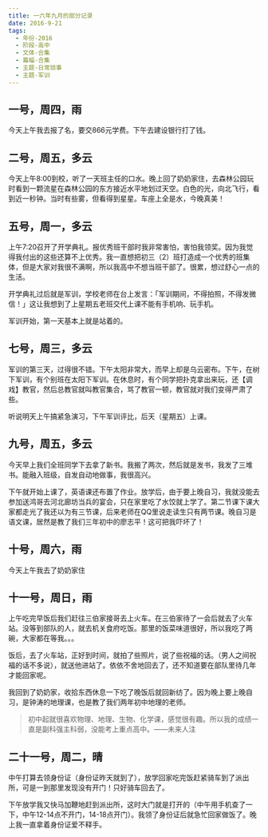 ```yaml
---
title: 一六年九月的部分记录
date: 2016-9-21
tags:
  - 年份-2016
  - 阶段-高中
  - 文体-合集
  - 篇幅-合集
  - 主题-日常琐事
  - 主题-军训
---
```


## 一号，周四，雨

今天上午我去报了名，要交866元学费。下午去建设银行打了钱。

## 二号，周五，多云

今天上午8:00到校，听了一天班主任的口水。晚上回了奶奶家住，去森林公园玩时看到一颗流星在森林公园的东方接近水平地划过天空。白色的光，向北飞行，看到近一秒钟。当时有些雾，但看得到星星。车座上全是水，今晚真美！

## 五号，周一，多云

上午7:20召开了开学典礼。报优秀班干部时我非常害怕，害怕我领奖。因为我觉得我付出的这些还算不上优秀。我一直想把初三（2）班打造成一个优秀的班集体，但是大家对我很不满啊，所以我高中不想当班干部了。很累，想过舒心一点的生活。

开学典礼过后就是军训，学校老师在台上发言：「军训期间，不得拍照，不得发微信！」这让我想到了上星期五老班交代上课不能有手机响、玩手机。

军训开始，第一天基本上就是站着的。

## 七号，周三，多云

军训的第三天，过得很不错。下午太阳非常大，而早上却是乌云密布。下午，在树下军训，有个别班在太阳下军训。在休息时，有个同学把扑克拿出来玩，还【调戏】教官，然后总教官就叫教官集合，骂了教官一顿，教官就对我们变得严肃了些。

听说明天上午搞紧急演习，下午军训评比，后天（星期五）上课。

## 九号，周五，多云

今天早上我们全班同学下去拿了新书。我搬了两次，然后就是发书，我发了三堆书。能融入班级，自发自动地做事，我很高兴。

下午就开始上课了，英语课还布置了作业。放学后，由于要上晚自习，我就没能去参加送鸿哥去河北廊坊当兵的宴会，只在家里吃了水饺就上学了。第二节课下课大家都走光了我还以为有三节课，后来老师在QQ里说走读生只有两节课。晚自习是语文课，居然是教了我们三年初中的廖志平！这可把我吓坏了！

## 十号，周六，雨

今天上午我去了奶奶家住

## 十一号，周日，雨

上午吃完早饭后我们赶往三伯家接哥去上火车。在三伯家待了一会后就去了火车站。没等到部队的人，就去机关食府吃饭。那里的饭菜味道很好，所以我吃了两碗，大家都在等我。。。

饭后，去了火车站，正好到时间，就拍了些照片，说了些祝福的话。（男人之间祝福的话不多说），就送他进站了。依依不舍地回去了，还不知道要在部队里待几年才能回家呢。

我回到了奶奶家，收拾东西休息一下吃了晚饭后就回新纺了。因为晚上要上晚自习，是钟涛的地理课，也是教了我们两年初中地理的老师。

> 初中起就很喜欢物理、地理、生物、化学课，感觉很有趣。所以我的成绩一直是副科强主科弱，没能考上重点高中。——未来人注

## 二十一号，周二，晴

中午打算去领身份证（身份证昨天就到了），放学回家吃完饭赶紧骑车到了派出所，可是一到那里发现没有开门！只好骑车回去了。

下午放学我又快马加鞭地赶到派出所，这时大门就是打开的（中午用手机查了一下，中午12-14点不开门，14-18点开门）。我领了身份证后就急忙回家做饭了。晚上我一直拿着身份证爱不释手。
